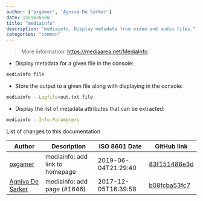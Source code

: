 ```yaml
---
author: ['pxgamer', 'Agniva De Sarker']
date: 1559676580
title: "mediainfo"
description: "mediainfo, Display metadata from video and audio files."
categories: "common"
---
```

> More information: <https://mediaarea.net/MediaInfo>.

- Display metadata for a given file in the console:

```bash
mediainfo file
```

- Store the output to a given file along with displaying in the console:

```bash
mediainfo --Logfile=out.txt file
```

- Display the list of metadata attributes that can be extracted:

```bash
mediainfo --Info-Parameters
```
List of changes to this documentation


Author | Description | ISO 8601 Date | GitHub link
------|-----|-----|-----
[pxgamer](mailto:owzie123@gmail.com) | mediainfo: add link to homepage | 2019-06-04T21:29:40 | [83f151486e3d](https://github.com/tldr-pages/tldr/commit/83f151486e3d1fe8819b83ff7d872fa5a269aef1)
[Agniva De Sarker](mailto:agnivade@yahoo.co.in) | mediainfo: add page (#1646) | 2017-12-05T16:39:58 | [b08fcba53fc7](https://github.com/tldr-pages/tldr/commit/b08fcba53fc764798e3d2669de8eca9d64c500a0)

